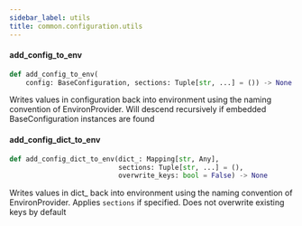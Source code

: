 ```yaml
---
sidebar_label: utils
title: common.configuration.utils
---
```


#### add\_config\_to\_env

```python
def add_config_to_env(
    config: BaseConfiguration, sections: Tuple[str, ...] = ()) -> None
```

Writes values in configuration back into environment using the naming convention of EnvironProvider. Will descend recursively if embedded BaseConfiguration instances are found

#### add\_config\_dict\_to\_env

```python
def add_config_dict_to_env(dict_: Mapping[str, Any],
                           sections: Tuple[str, ...] = (),
                           overwrite_keys: bool = False) -> None
```

Writes values in dict_ back into environment using the naming convention of EnvironProvider. Applies `sections` if specified. Does not overwrite existing keys by default

